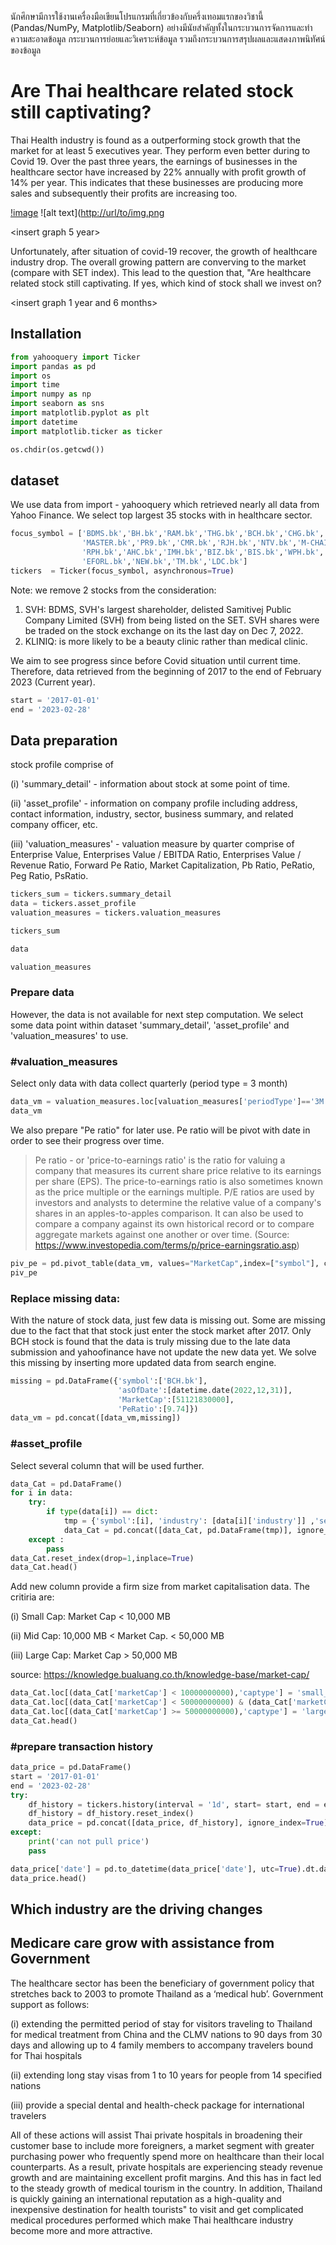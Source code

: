 นักศึกษามีการใช้งานเครื่องมือเขียนโปรแกรมที่เกี่ยวข้องกับครึ่งเทอมแรกของวิชานี้ (Pandas/NumPy, Matplotlib/Seaborn) อย่างมีนัยสําคัญทั้งในกระบวนการจัดการและทําความสะอาดข้อมูล กระบวนการย่อยและวิเคราะห์ข้อมูล รวมถึงกระบวนการสรุปผลและแสดงภาพนิทัศน์ของข้อมูล

# Are Thai healthcare related stock still captivating?

Thai Health industry is found as a outperforming stock growth that the market for at least 5 executives year. They perform even better during to Covid 19. Over the past three years, the earnings of businesses in the healthcare sector have increased by 22% annually with profit growth of 14% per year. This indicates that these businesses are producing more sales and subsequently their profits are increasing too.

[!image](https://user-images.githubusercontent.com/38032736/226188957-d4a38863-7993-4db1-9ac3-dbd0720c9c18.png)
![alt text]([http://url/to/img.png](https://user-images.githubusercontent.com/38032736/226188957-d4a38863-7993-4db1-9ac3-dbd0720c9c18.png)

<insert graph 5 year>

Unfortunately, after situation of covid-19 recover, the growth of healthcare industry drop. The overall growing pattern are converving to the market (compare with SET index). This lead to the question that, "Are healthcare related stock still captivating. If yes, which kind of stock shall we invest on?

<insert graph 1 year and 6 months>

## Installation
```python
from yahooquery import Ticker
import pandas as pd
import os
import time
import numpy as np
import seaborn as sns
import matplotlib.pyplot as plt
import datetime
import matplotlib.ticker as ticker

os.chdir(os.getcwd())
```


## dataset

We use data from import - yahooquery which retrieved nearly all data from Yahoo Finance. We select top largest 35 stocks with in healthcare sector.

```python
focus_symbol = ['BDMS.bk','BH.bk','RAM.bk','THG.bk','BCH.bk','CHG.bk','VIBHA.bk','STGT.bk','PRINC.bk','SKR.bk',
                'MASTER.bk','PR9.bk','CMR.bk','RJH.bk','NTV.bk','M-CHAI.bk','EKH.bk','VIH.bk','TOG.bk','LPH.bk',
                'RPH.bk','AHC.bk','IMH.bk','BIZ.bk','BIS.bk','WPH.bk','KDH.bk','D.bk','WINMED.bk','SMD.bk','KTMS.bk',
                'EFORL.bk','NEW.bk','TM.bk','LDC.bk'] 
tickers  = Ticker(focus_symbol, asynchronous=True)
```

Note: we remove 2 stocks from the consideration:
1. SVH: BDMS, SVH's largest shareholder, delisted Samitivej Public Company Limited (SVH) from being listed on the SET. SVH shares were be traded on the stock exchange on its the last day on Dec 7, 2022.
2. KLINIQ: is more likely to be a beauty clinic rather than medical clinic.


We aim to see progress since before Covid situation until current time. Therefore, data retrieved from the beginning of 2017 to the end of February 2023 (Current year). 

```python
start = '2017-01-01'
end = '2023-02-28'
```
## Data preparation

stock profile comprise of 

(i) 'summary_detail' - information about stock at some point of time.

(ii) 'asset_profile' - information on company profile including address, contact information, industry, sector, business summary, and related company officer, etc.

(iii) 'valuation_measures' - valuation measure by quarter comprise of Enterprise Value, Enterprises Value / EBITDA Ratio,	Enterprises Value / Revenue Ratio,	Forward Pe Ratio,	Market Capitalization,	Pb Ratio,	PeRatio,	Peg Ratio,	PsRatio.
											

```python
tickers_sum = tickers.summary_detail
data = tickers.asset_profile
valuation_measures = tickers.valuation_measures
```

```python
tickers_sum
```
<insert picture>

```python
data
```
<insert picture>

```python
valuation_measures
```
<insert picture>
 
 
### Prepare data
 
However, the data is not available for next step computation. We select some data point within dataset 'summary_detail', 'asset_profile' and 'valuation_measures' to use.

### #valuation_measures
Select only data with data collect quarterly (period type = 3 month)
 
```python
data_vm = valuation_measures.loc[valuation_measures['periodType']=='3M'].reset_index()
data_vm
```
<insert df result from python>

 
We also prepare "Pe ratio" for later use. Pe ratio will be pivot with date in order to see their progress over time.
 
> Pe ratio - or 'price-to-earnings ratio' is the ratio for valuing a company that measures its current share price relative to its earnings per share (EPS). The price-to-earnings ratio is also sometimes known as the price multiple or the earnings multiple. P/E ratios are used by investors and analysts to determine the relative value of a company's shares in an apples-to-apples comparison. It can also be used to compare a company against its own historical record or to compare aggregate markets against one another or over time. (Source: https://www.investopedia.com/terms/p/price-earningsratio.asp)
 
```python
piv_pe = pd.pivot_table(data_vm, values="MarketCap",index=["symbol"], columns=["asOfDate"]).reset_index()
piv_pe
```
<insert df result from python>
 
### Replace missing data:
With the nature of stock data, just few data is missing out. Some are missing due to the fact that that stock just enter the stock market after 2017. Only BCH stock is found that the data is truly missing due to the late data submission and yahoofinance have not update the new data yet. We solve this missing by inserting more updated data from search engine.
 
```python
missing = pd.DataFrame({'symbol':['BCH.bk'],
                        'asOfDate':[datetime.date(2022,12,31)],
                        'MarketCap':[51121830000],
                        'PeRatio':[9.74]})
data_vm = pd.concat([data_vm,missing])
```

### #asset_profile
Select several column that will be used further.
 
```python
data_Cat = pd.DataFrame()
for i in data:
    try:
        if type(data[i]) == dict:
            tmp = {'symbol':[i], 'industry': [data[i]['industry']] ,'sector': [data[i]['sector']], 'marketCap':[tickers_sum[i]['marketCap']]}
            data_Cat = pd.concat([data_Cat, pd.DataFrame(tmp)], ignore_index=True)
    except :
        pass
data_Cat.reset_index(drop=1,inplace=True)    
data_Cat.head()
```
<insert df result from python>

Add new column provide a firm size from market capitalisation data.
The critiria are:
 
  (i) Small Cap: Market Cap < 10,000 MB
                                   
  (ii) Mid Cap: 10,000 MB < Market Cap. < 50,000 MB
                                               
  (iii) Large Cap: Market Cap > 50,000 MB
                                     
source: https://knowledge.bualuang.co.th/knowledge-base/market-cap/
 
```python
data_Cat.loc[(data_Cat['marketCap'] < 10000000000),'captype'] = 'small_cap'
data_Cat.loc[(data_Cat['marketCap'] < 50000000000) & (data_Cat['marketCap'] >= 10000000000),'captype'] = 'mid_cap'
data_Cat.loc[(data_Cat['marketCap'] >= 50000000000),'captype'] = 'large_cap'
data_Cat.head() 
```
<insert df result from python>
 

### #prepare transaction history
```python
data_price = pd.DataFrame()
start = '2017-01-01'
end = '2023-02-28'
try:
    df_history = tickers.history(interval = '1d', start= start, end = end )
    df_history = df_history.reset_index()
    data_price = pd.concat([data_price, df_history], ignore_index=True)
except:
    print('can not pull price')
    pass

data_price['date'] = pd.to_datetime(data_price['date'], utc=True).dt.date
data_price.head()
``` 
<insert df result from python>

	
## Which industry are the driving changes



## Medicare care grow with assistance from Government
The healthcare sector has been the beneficiary of government policy that stretches back to 2003 to promote Thailand as a ‘medical hub’. Government support as follows:

(i) extending the permitted period of stay for visitors traveling to Thailand for medical treatment from China and the CLMV nations to 90 days from 30 days and allowing up to 4 family members to accompany travelers bound for Thai hospitals

(ii) extending long stay visas from 1 to 10 years for people from 14 specified nations 

(iii) provide a special dental and health-check package for international travelers

All of these actions will assist Thai private hospitals in broadening their customer base to include more foreigners, a market segment with greater purchasing power who frequently spend more on healthcare than their local counterparts. As a result, private hospitals are experiencing steady revenue growth and are maintaining excellent profit margins. And this has in fact led to the steady growth of medical tourism in the country.
In addition, Thailand is quickly gaining an international reputation as a high-quality and inexpensive destination for health tourists" to visit and get complicated medical procedures performed which make Thai healthcare industry become more and more attractive.


